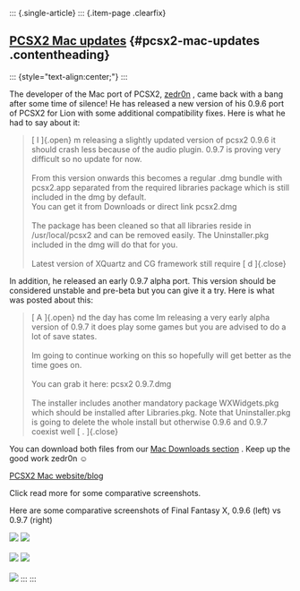 ::: {.single-article}
::: {.item-page .clearfix}
## [PCSX2 Mac updates](/242-pcsx2-mac-updates.html) {#pcsx2-mac-updates .contentheading}

::: {style="text-align:center;"}
:::

The developer of the Mac port of PCSX2,
[zedr0n](http://forums.pcsx2.net/User-zedr0n) , came back with a bang
after some time of silence! He has released a new version of his 0.9.6
port of PCSX2 for Lion with some additional compatibility fixes. Here is
what he had to say about it:

> [ I ]{.open} m releasing a slightly updated version of pcsx2 0.9.6 it
> should crash less because of the audio plugin. 0.9.7 is proving very
> difficult so no update for now.\
> \
> From this version onwards this becomes a regular .dmg bundle with
> pcsx2.app separated from the required libraries package which is still
> included in the dmg by default.\
> You can get it from Downloads or direct link pcsx2.dmg\
> \
> The package has been cleaned so that all libraries reside in
> /usr/local/pcsx2 and can be removed easily. The Uninstaller.pkg
> included in the dmg will do that for you.\
> \
> Latest version of XQuartz and CG framework still require [ d ]{.close}

In addition, he released an early 0.9.7 alpha port. This version should
be considered unstable and pre-beta but you can give it a try. Here is
what was posted about this:

> [ A ]{.open} nd the day has come Im releasing a very early alpha
> version of 0.9.7 it does play some games but you are advised to do a
> lot of save states.\
> \
> Im going to continue working on this so hopefully will get better as
> the time goes on.\
> \
> You can grab it here: pcsx2 0.9.7.dmg\
> \
> The installer includes another mandatory package WXWidgets.pkg which
> should be installed after Libraries.pkg. Note that Uninstaller.pkg is
> going to delete the whole install but otherwise 0.9.6 and 0.9.7
> coexist well [ . ]{.close}

You can download both files from our [Mac Downloads
section](/download/releases/mac.html) . Keep up the good work zedr0n
☺️

[PCSX2 Mac website/blog](http://pcsx2mac.net/)

Click read more for some comparative screenshots.

Here are some comparative screenshots of Final Fantasy X, 0.9.6 (left)
vs 0.9.7 (right)

[![](/images/stories/frontend/mac_lion_upd/comp1s.jpg)](/images/stories/frontend/mac_lion_upd/comp1.jpg)
[![](/images/stories/frontend/mac_lion_upd/comp2s.jpg)](/images/stories/frontend/mac_lion_upd/comp2.jpg)\
\
[![](/images/stories/frontend/mac_lion_upd/comp3s.jpg)](/images/stories/frontend/mac_lion_upd/comp3.jpg)
[![](/images/stories/frontend/mac_lion_upd/comp4s.jpg)](/images/stories/frontend/mac_lion_upd/comp4.jpg)\
\
[![](/images/stories/frontend/mac_lion_upd/comp5s.jpg)](/images/stories/frontend/mac_lion_upd/comp5.jpg)
:::
:::
